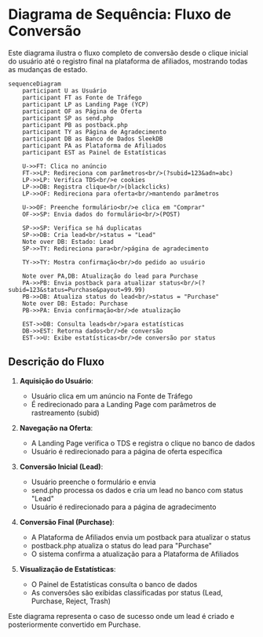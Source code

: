 # Diagrama de Sequência: Fluxo de Conversão

Este diagrama ilustra o fluxo completo de conversão desde o clique inicial do
usuário até o registro final na plataforma de afiliados, mostrando todas as
mudanças de estado.

```mermaid
sequenceDiagram
    participant U as Usuário
    participant FT as Fonte de Tráfego
    participant LP as Landing Page (YCP)
    participant OF as Página de Oferta
    participant SP as send.php
    participant PB as postback.php
    participant TY as Página de Agradecimento
    participant DB as Banco de Dados SleekDB
    participant PA as Plataforma de Afiliados
    participant EST as Painel de Estatísticas

    U->>FT: Clica no anúncio
    FT->>LP: Redireciona com parâmetros<br/>(?subid=123&adn=abc)
    LP->>LP: Verifica TDS<br/>e cookies
    LP->>DB: Registra clique<br/>(blackclicks)
    LP->>OF: Redireciona para oferta<br/>mantendo parâmetros

    U->>OF: Preenche formulário<br/>e clica em "Comprar"
    OF->>SP: Envia dados do formulário<br/>(POST)
    
    SP->>SP: Verifica se há duplicatas
    SP->>DB: Cria lead<br/>status = "Lead"
    Note over DB: Estado: Lead
    SP->>TY: Redireciona para<br/>página de agradecimento
    
    TY->>TY: Mostra confirmação<br/>do pedido ao usuário
    
    Note over PA,DB: Atualização do lead para Purchase
    PA->>PB: Envia postback para atualizar status<br/>(?subid=123&status=Purchase&payout=99.99)
    PB->>DB: Atualiza status do lead<br/>status = "Purchase"
    Note over DB: Estado: Purchase
    PB->>PA: Envia confirmação<br/>de atualização
    
    EST->>DB: Consulta leads<br/>para estatísticas
    DB->>EST: Retorna dados<br/>de conversão
    EST->>U: Exibe estatísticas<br/>de conversão por status
```

## Descrição do Fluxo

1. **Aquisição do Usuário**:
   - Usuário clica em um anúncio na Fonte de Tráfego
   - É redirecionado para a Landing Page com parâmetros de rastreamento (subid)

2. **Navegação na Oferta**:
   - A Landing Page verifica o TDS e registra o clique no banco de dados
   - Usuário é redirecionado para a página de oferta específica

3. **Conversão Inicial (Lead)**:
   - Usuário preenche o formulário e envia
   - send.php processa os dados e cria um lead no banco com status "Lead"
   - Usuário é redirecionado para a página de agradecimento

4. **Conversão Final (Purchase)**:
   - A Plataforma de Afiliados envia um postback para atualizar o status
   - postback.php atualiza o status do lead para "Purchase"
   - O sistema confirma a atualização para a Plataforma de Afiliados

5. **Visualização de Estatísticas**:
   - O Painel de Estatísticas consulta o banco de dados
   - As conversões são exibidas classificadas por status (Lead, Purchase,
     Reject, Trash)

Este diagrama representa o caso de sucesso onde um lead é criado e
posteriormente convertido em Purchase.
